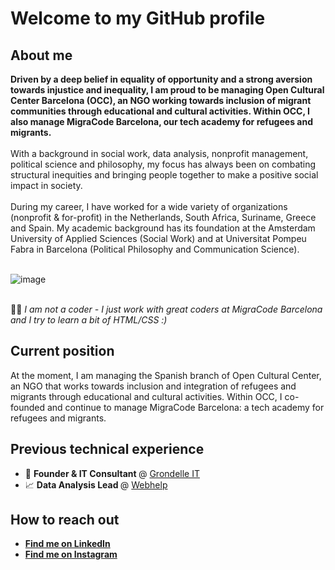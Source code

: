 <H1>Welcome to my GitHub profile</H1>
<h2>About me</h2>
<b>Driven by a deep belief in equality of opportunity and a strong aversion towards injustice and inequality, I am proud to be managing Open Cultural Center Barcelona (OCC), an NGO working towards inclusion of migrant communities through educational and cultural activities. Within OCC, I also manage MigraCode Barcelona, our tech academy for refugees and migrants.</b>
</br></br>
With a background in social work, data analysis, nonprofit management, political science and philosophy, my focus has always been on combating structural inequities and bringing people together to make a positive social impact in society.
</br></br>
During my career, I have worked for a wide variety of organizations (nonprofit & for-profit) in the Netherlands, South Africa, Suriname, Greece and Spain. My academic background has its foundation at the Amsterdam University of Applied Sciences (Social Work) and at Universitat Pompeu Fabra in Barcelona (Political Philosophy and Communication Science).
</br></br>

![image](https://user-images.githubusercontent.com/55046525/141202193-f7077a85-8521-4421-a7f1-cfae5a729fb6.png)

</br>
👨‍💻 <i>  I am not a coder - I just work with great coders at MigraCode Barcelona and I try to learn a bit of HTML/CSS :) </i>
</br>

<h2>Current position</h2>
<p>At the moment, I am managing the Spanish branch of Open Cultural Center, an NGO that works towards inclusion and integration of refugees and migrants through educational and cultural activities. Within OCC, I co-founded and continue to manage MigraCode Barcelona: a tech academy for refugees and migrants.</p>

<h2>Previous technical experience</h2>
<ul>
  <li>💼 <b>Founder & IT Consultant </b> @ <a href="https://www.grondelle-it.com" target="blank">Grondelle IT</a></li>
  <li>📈 <b>Data Analysis Lead </b> @ <a href="https://www.webhelp.com" target="blank">Webhelp</a></li>
</ul>

<h2>How to reach out</h2>
<ul>
  <li><b><a href="https://www.linkedin.com/in/vincentvangrondelle/" target="blank">Find me on LinkedIn</a></b></li>
  <li><b><a href="https://www.instagram.com/vincycling/?hl=en" target="blank">Find me on Instagram</a></b></li>
</ul>
